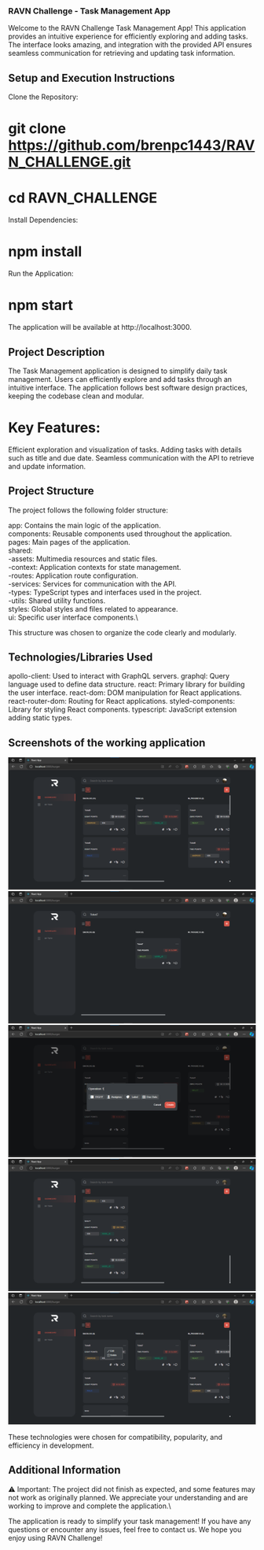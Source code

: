 ### RAVN Challenge - Task Management App

Welcome to the RAVN Challenge Task Management App! This application provides an intuitive experience for efficiently exploring and adding tasks. The interface looks amazing, and integration with the provided API ensures seamless communication for retrieving and updating task information.

## Setup and Execution Instructions

Clone the Repository:

# git clone https://github.com/brenpc1443/RAVN_CHALLENGE.git

# cd RAVN_CHALLENGE

Install Dependencies:

# npm install

Run the Application:

# npm start

The application will be available at http://localhost:3000.

## Project Description

The Task Management application is designed to simplify daily task management. Users can efficiently explore and add tasks through an intuitive interface. The application follows best software design practices, keeping the codebase clean and modular.

# Key Features:

Efficient exploration and visualization of tasks.
Adding tasks with details such as title and due date.
Seamless communication with the API to retrieve and update information.

## Project Structure

The project follows the following folder structure:

app: Contains the main logic of the application.\
components: Reusable components used throughout the application.\
pages: Main pages of the application.\
shared:\
-assets: Multimedia resources and static files.\
-context: Application contexts for state management.\
-routes: Application route configuration.\
-services: Services for communication with the API.\
-types: TypeScript types and interfaces used in the project.\
-utils: Shared utility functions.\
styles: Global styles and files related to appearance.\
ui: Specific user interface components.\

This structure was chosen to organize the code clearly and modularly.

## Technologies/Libraries Used

apollo-client: Used to interact with GraphQL servers.
graphql: Query language used to define data structure.
react: Primary library for building the user interface.
react-dom: DOM manipulation for React applications.
react-router-dom: Routing for React applications.
styled-components: Library for styling React components.
typescript: JavaScript extension adding static types.

## Screenshots of the working application

![menu](image.png)
![search](image-1.png)
![Add task](image-2.png)
![Task view](image-3.png)
![Options tasks](image-4.png)

These technologies were chosen for compatibility, popularity, and efficiency in development.

## Additional Information

⚠️ Important: The project did not finish as expected, and some features may not work as originally planned. We appreciate your understanding and are working to improve and complete the application.\

The application is ready to simplify your task management! If you have any questions or encounter any issues, feel free to contact us. We hope you enjoy using RAVN Challenge!
